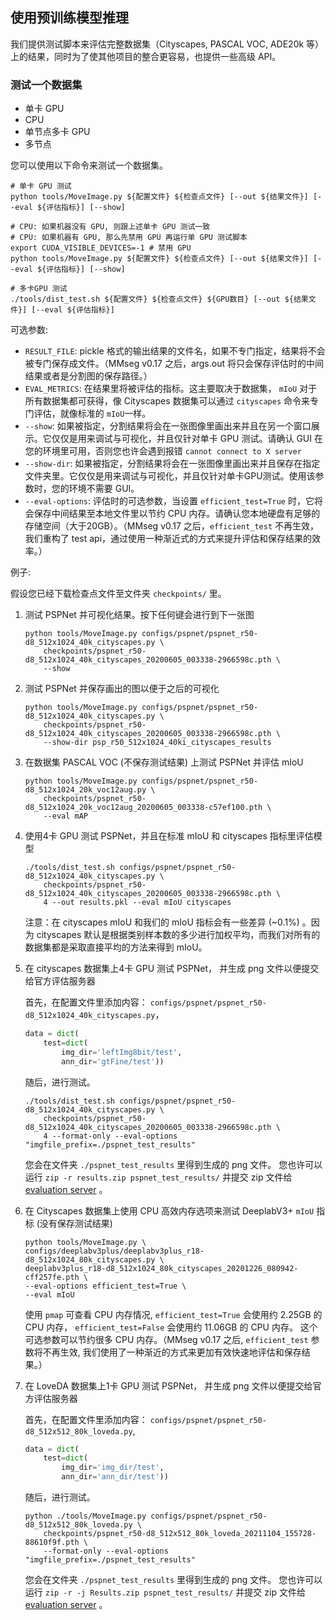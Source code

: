 ## 使用预训练模型推理

我们提供测试脚本来评估完整数据集（Cityscapes, PASCAL VOC, ADE20k 等）上的结果，同时为了使其他项目的整合更容易，也提供一些高级 API。

### 测试一个数据集

- 单卡 GPU
- CPU
- 单节点多卡 GPU
- 多节点

您可以使用以下命令来测试一个数据集。

```shell
# 单卡 GPU 测试
python tools/MoveImage.py ${配置文件} ${检查点文件} [--out ${结果文件}] [--eval ${评估指标}] [--show]

# CPU: 如果机器没有 GPU, 则跟上述单卡 GPU 测试一致
# CPU: 如果机器有 GPU, 那么先禁用 GPU 再运行单 GPU 测试脚本
export CUDA_VISIBLE_DEVICES=-1 # 禁用 GPU
python tools/MoveImage.py ${配置文件} ${检查点文件} [--out ${结果文件}] [--eval ${评估指标}] [--show]

# 多卡GPU 测试
./tools/dist_test.sh ${配置文件} ${检查点文件} ${GPU数目} [--out ${结果文件}] [--eval ${评估指标}]
```

可选参数:

- `RESULT_FILE`: pickle 格式的输出结果的文件名，如果不专门指定，结果将不会被专门保存成文件。（MMseg v0.17 之后，args.out 将只会保存评估时的中间结果或者是分割图的保存路径。）
- `EVAL_METRICS`: 在结果里将被评估的指标。这主要取决于数据集，  `mIoU`  对于所有数据集都可获得，像 Cityscapes 数据集可以通过 `cityscapes` 命令来专门评估，就像标准的 `mIoU`一样。
- `--show`: 如果被指定，分割结果将会在一张图像里画出来并且在另一个窗口展示。它仅仅是用来调试与可视化，并且仅针对单卡 GPU 测试。请确认 GUI 在您的环境里可用，否则您也许会遇到报错 `cannot connect to X server`
- `--show-dir`: 如果被指定，分割结果将会在一张图像里画出来并且保存在指定文件夹里。它仅仅是用来调试与可视化，并且仅针对单卡GPU测试。使用该参数时，您的环境不需要 GUI。
- `--eval-options`: 评估时的可选参数，当设置 `efficient_test=True` 时，它将会保存中间结果至本地文件里以节约 CPU 内存。请确认您本地硬盘有足够的存储空间（大于20GB）。（MMseg v0.17 之后，`efficient_test` 不再生效，我们重构了 test api，通过使用一种渐近式的方式来提升评估和保存结果的效率。）

例子:

假设您已经下载检查点文件至文件夹 `checkpoints/` 里。

1. 测试 PSPNet 并可视化结果。按下任何键会进行到下一张图

   ```shell
   python tools/MoveImage.py configs/pspnet/pspnet_r50-d8_512x1024_40k_cityscapes.py \
       checkpoints/pspnet_r50-d8_512x1024_40k_cityscapes_20200605_003338-2966598c.pth \
       --show
   ```

2. 测试 PSPNet 并保存画出的图以便于之后的可视化

   ```shell
   python tools/MoveImage.py configs/pspnet/pspnet_r50-d8_512x1024_40k_cityscapes.py \
       checkpoints/pspnet_r50-d8_512x1024_40k_cityscapes_20200605_003338-2966598c.pth \
       --show-dir psp_r50_512x1024_40ki_cityscapes_results
   ```

3. 在数据集 PASCAL VOC (不保存测试结果) 上测试 PSPNet 并评估 mIoU

   ```shell
   python tools/MoveImage.py configs/pspnet/pspnet_r50-d8_512x1024_20k_voc12aug.py \
       checkpoints/pspnet_r50-d8_512x1024_20k_voc12aug_20200605_003338-c57ef100.pth \
       --eval mAP
   ```

4. 使用4卡 GPU 测试 PSPNet，并且在标准 mIoU 和 cityscapes 指标里评估模型

   ```shell
   ./tools/dist_test.sh configs/pspnet/pspnet_r50-d8_512x1024_40k_cityscapes.py \
       checkpoints/pspnet_r50-d8_512x1024_40k_cityscapes_20200605_003338-2966598c.pth \
       4 --out results.pkl --eval mIoU cityscapes
   ```

   注意：在 cityscapes mIoU 和我们的 mIoU 指标会有一些差异 (~0.1%) 。因为 cityscapes 默认是根据类别样本数的多少进行加权平均，而我们对所有的数据集都是采取直接平均的方法来得到 mIoU。

5. 在 cityscapes 数据集上4卡 GPU 测试 PSPNet， 并生成 png 文件以便提交给官方评估服务器

   首先，在配置文件里添加内容： `configs/pspnet/pspnet_r50-d8_512x1024_40k_cityscapes.py`，

   ```python
   data = dict(
       test=dict(
           img_dir='leftImg8bit/test',
           ann_dir='gtFine/test'))
   ```

   随后，进行测试。

   ```shell
   ./tools/dist_test.sh configs/pspnet/pspnet_r50-d8_512x1024_40k_cityscapes.py \
       checkpoints/pspnet_r50-d8_512x1024_40k_cityscapes_20200605_003338-2966598c.pth \
       4 --format-only --eval-options "imgfile_prefix=./pspnet_test_results"
   ```

   您会在文件夹 `./pspnet_test_results` 里得到生成的 png 文件。
   您也许可以运行 `zip -r results.zip pspnet_test_results/` 并提交 zip 文件给 [evaluation server](https://www.cityscapes-dataset.com/submit/) 。

6. 在 Cityscapes 数据集上使用 CPU 高效内存选项来测试 DeeplabV3+ `mIoU` 指标 (没有保存测试结果)

   ```shell
   python tools/MoveImage.py \
   configs/deeplabv3plus/deeplabv3plus_r18-d8_512x1024_80k_cityscapes.py \
   deeplabv3plus_r18-d8_512x1024_80k_cityscapes_20201226_080942-cff257fe.pth \
   --eval-options efficient_test=True \
   --eval mIoU
   ```

   使用 `pmap` 可查看 CPU 内存情况,  `efficient_test=True` 会使用约 2.25GB 的 CPU 内存， `efficient_test=False` 会使用约 11.06GB 的 CPU 内存。 这个可选参数可以节约很多 CPU 内存。（MMseg v0.17 之后, `efficient_test` 参数将不再生效, 我们使用了一种渐近的方式来更加有效快速地评估和保存结果。）

7. 在 LoveDA 数据集上1卡 GPU 测试 PSPNet， 并生成 png 文件以便提交给官方评估服务器

   首先，在配置文件里添加内容： `configs/pspnet/pspnet_r50-d8_512x512_80k_loveda.py`,

   ```python
   data = dict(
       test=dict(
           img_dir='img_dir/test',
           ann_dir='ann_dir/test'))
   ```

   随后，进行测试。

   ```shell
   python ./tools/MoveImage.py configs/pspnet/pspnet_r50-d8_512x512_80k_loveda.py \
       checkpoints/pspnet_r50-d8_512x512_80k_loveda_20211104_155728-88610f9f.pth \
       --format-only --eval-options "imgfile_prefix=./pspnet_test_results"
   ```

   您会在文件夹 `./pspnet_test_results` 里得到生成的 png 文件。
   您也许可以运行 `zip -r -j Results.zip pspnet_test_results/` 并提交 zip 文件给 [evaluation server](https://codalab.lisn.upsaclay.fr/competitions/421) 。
